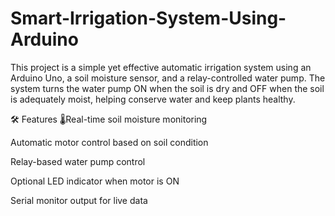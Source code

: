 # Smart-Irrigation-System-Using-Arduino
This project is a simple yet effective automatic irrigation system using an Arduino Uno, a soil moisture sensor, and a relay-controlled water pump. The system turns the water pump ON when the soil is dry and OFF when the soil is adequately moist, helping conserve water and keep plants healthy.

🛠️ Features
🌡Real-time soil moisture monitoring

Automatic motor control based on soil condition

Relay-based water pump control

Optional LED indicator when motor is ON

Serial monitor output for live data

